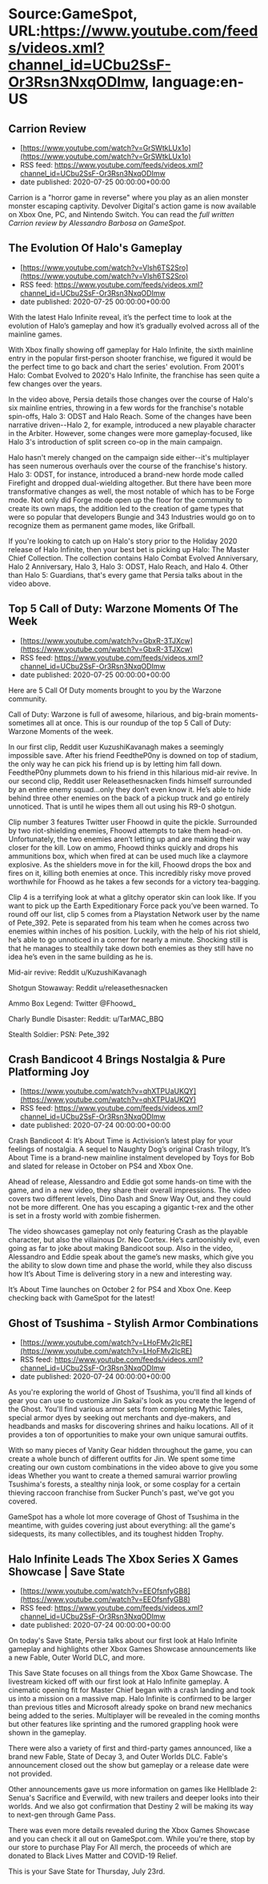 # Source:GameSpot, URL:https://www.youtube.com/feeds/videos.xml?channel_id=UCbu2SsF-Or3Rsn3NxqODImw, language:en-US

## Carrion Review
 - [https://www.youtube.com/watch?v=GrSWtkLUx1o](https://www.youtube.com/watch?v=GrSWtkLUx1o)
 - RSS feed: https://www.youtube.com/feeds/videos.xml?channel_id=UCbu2SsF-Or3Rsn3NxqODImw
 - date published: 2020-07-25 00:00:00+00:00

Carrion is a "horror game in reverse" where you play as an alien monster monster escaping captivity. Devolver Digital's action game is now available on Xbox One, PC, and Nintendo Switch. You can read the *full written Carrion review by Alessandro Barbosa on GameSpot*.

## The Evolution Of Halo's Gameplay
 - [https://www.youtube.com/watch?v=Vlsh6TS2Sro](https://www.youtube.com/watch?v=Vlsh6TS2Sro)
 - RSS feed: https://www.youtube.com/feeds/videos.xml?channel_id=UCbu2SsF-Or3Rsn3NxqODImw
 - date published: 2020-07-25 00:00:00+00:00

With the latest Halo Infinite reveal, it’s the perfect time to look at the evolution of Halo’s gameplay and how it’s gradually evolved across all of the mainline games. 

With Xbox finally showing off gameplay for Halo Infinite, the sixth mainline entry in the popular first-person shooter franchise, we figured it would be the perfect time to go back and chart the series' evolution. From 2001's Halo: Combat Evolved to 2020's Halo Infinite, the franchise has seen quite a few changes over the years.

In the video above, Persia details those changes over the course of Halo's six mainline entries, throwing in a few words for the franchise's notable spin-offs, Halo 3: ODST and Halo Reach. Some of the changes have been narrative driven--Halo 2, for example, introduced a new playable character in the Arbiter. However, some changes were more gameplay-focused, like Halo 3's introduction of split screen co-op in the main campaign.

Halo hasn't merely changed on the campaign side either--it's multiplayer has seen numerous overhauls over the course of the franchise's history. Halo 3: ODST, for instance, introduced a brand-new horde mode called Firefight and dropped dual-wielding altogether. But there have been more transformative changes as well, the most notable of which has to be Forge mode. Not only did Forge mode open up the floor for the community to create its own maps, the addition led to the creation of game types that were so popular that developers Bungie and 343 Industries would go on to recognize them as permanent game modes, like Grifball. 

If you're looking to catch up on Halo's story prior to the Holiday 2020 release of Halo Infinite, then your best bet is picking up Halo: The Master Chief Collection. The collection contains Halo Combat Evolved Anniversary, Halo 2 Anniversary, Halo 3, Halo 3: ODST, Halo Reach, and Halo 4. Other than Halo 5: Guardians, that's every game that Persia talks about in the video above.

## Top 5 Call of Duty: Warzone Moments Of The Week
 - [https://www.youtube.com/watch?v=GbxR-3TJXcw](https://www.youtube.com/watch?v=GbxR-3TJXcw)
 - RSS feed: https://www.youtube.com/feeds/videos.xml?channel_id=UCbu2SsF-Or3Rsn3NxqODImw
 - date published: 2020-07-25 00:00:00+00:00

Here are 5 Call Of Duty moments brought to you by the Warzone community. 

Call of Duty: Warzone is full of awesome, hilarious, and big-brain moments- sometimes all at once. This is our roundup of the top 5 Call of Duty: Warzone Moments of the week. 

In our first clip, Reddit user KuzushiKavanagh makes a seemingly impossible save. After his friend FeedtheP0ny is downed on top of stadium, the only way he can pick his friend up is by letting him fall down. FeedtheP0ny plummets down to his friend in this hilarious mid-air revive. 
In our second clip, Reddit user Releasethesnacken finds himself surrounded by an entire enemy squad...only they don’t even know it. He’s able to hide behind three other enemies on the back of a pickup truck and go entirely unnoticed. That is until he wipes them all out using his R9-0 shotgun.

Clip number 3 features Twitter user Fhoowd in quite the pickle. Surrounded by two riot-shielding enemies, Fhoowd attempts to take them head-on. Unfortunately, the two enemies aren’t letting up and are making their way closer for the kill. Low on ammo, Fhoowd thinks quickly and drops his ammunitions box, which when fired at can be used much like a claymore explosive. As the shielders move in for the kill, Fhoowd drops the box and fires on it, killing both enemies at once. This incredibly risky move proved worthwhile for Fhoowd as he takes a few seconds for a victory tea-bagging.  

Clip 4 is a terrifying look at what a glitchy operator skin can look like. If you want to pick up the Earth Expeditionary Force pack you’ve been warned. To round off our list, clip 5 comes from a Playstation Network user by the name of Pete_392. Pete is separated from his team when he comes across two enemies within inches of his position. Luckily, with the help of his riot shield, he’s able to go unnoticed in a corner for nearly a minute. Shocking still is that he manages to stealthily take down both enemies as they still have no idea he’s even in the same building as he is. 

Mid-air revive: Reddit u/KuzushiKavanagh

Shotgun Stowaway: Reddit u/releasethesnacken

Ammo Box Legend: Twitter @Fhoowd_

Charly Bundle Disaster: Reddit: u/TarMAC_BBQ

Stealth Soldier: PSN: Pete_392

## Crash Bandicoot 4 Brings Nostalgia & Pure Platforming Joy
 - [https://www.youtube.com/watch?v=qhXTPUaUKQY](https://www.youtube.com/watch?v=qhXTPUaUKQY)
 - RSS feed: https://www.youtube.com/feeds/videos.xml?channel_id=UCbu2SsF-Or3Rsn3NxqODImw
 - date published: 2020-07-24 00:00:00+00:00

Crash Bandicoot 4: It’s About Time is Activision’s latest play for your feelings of nostalgia. A sequel to Naughty Dog’s original Crash trilogy, It’s About Time is a brand-new mainline instalment developed by Toys for Bob and slated for release in October on PS4 and Xbox One.

Ahead of release, Alessandro and Eddie got some hands-on time with the game, and in a new video, they share their overall impressions. The video covers two different levels, Dino Dash and Snow Way Out, and they could not be more different. One has you escaping a gigantic t-rex and the other is set in a frosty world with zombie fishermen.

The video showcases gameplay not only featuring Crash as the playable character, but also the villainous Dr. Neo Cortex. He’s cartoonishly evil, even going as far to joke about making Bandicoot soup. Also in the video, Alessandro and Eddie speak about the game’s new masks, which give you the ability to slow down time and phase the world, while they also discuss how It’s About Time is delivering story in a new and interesting way.

It’s About Time launches on October 2 for PS4 and Xbox One. Keep checking back with GameSpot for the latest!

## Ghost of Tsushima - Stylish Armor Combinations
 - [https://www.youtube.com/watch?v=LHoFMv2IcRE](https://www.youtube.com/watch?v=LHoFMv2IcRE)
 - RSS feed: https://www.youtube.com/feeds/videos.xml?channel_id=UCbu2SsF-Or3Rsn3NxqODImw
 - date published: 2020-07-24 00:00:00+00:00

As you're exploring the world of Ghost of Tsushima, you'll find all kinds of gear you can use to customize Jin Sakai's look as you create the legend of the Ghost. You'll find various armor sets from completing Mythic Tales, special armor dyes by seeking out merchants and dye-makers, and headbands and masks for discovering shrines and haiku locations. All of it provides a ton of opportunities to make your own unique samurai outfits.

With so many pieces of Vanity Gear hidden throughout the game, you can create a whole bunch of different outfits for Jin. We spent some time creating our own custom combinations in the video above to give you some ideas Whether you want to create a themed samurai warrior prowling Tsushima's forests, a stealthy ninja look, or some cosplay for a certain thieving raccoon franchise from Sucker Punch's past, we've got you covered.

GameSpot has a whole lot more coverage of Ghost of Tsushima in the meantime, with guides covering just about everything: all the game's sidequests, its many collectibles, and its toughest hidden Trophy.

## Halo Infinite Leads The Xbox Series X Games Showcase | Save State
 - [https://www.youtube.com/watch?v=EEOfsnfyGB8](https://www.youtube.com/watch?v=EEOfsnfyGB8)
 - RSS feed: https://www.youtube.com/feeds/videos.xml?channel_id=UCbu2SsF-Or3Rsn3NxqODImw
 - date published: 2020-07-24 00:00:00+00:00

On today's Save State, Persia talks about our first look at Halo Infinite gameplay and highlights other Xbox Games Showcase announcements like a new Fable, Outer World DLC, and more.

This Save State focuses on all things from the Xbox Game Showcase. The livestream kicked off with our first look at Halo Infinite gameplay. A cinematic opening fit for Master Chief began with a crash landing and took us into a mission on a massive map. Halo Infinite is confirmed to be larger than previous titles and Microsoft already spoke on brand new mechanics being added to the series. Multiplayer will be revealed in the coming months but other features like sprinting and the rumored grappling hook were shown in the gameplay. 

There were also a variety of first and third-party games announced, like a brand new Fable, State of Decay 3, and Outer Worlds DLC. Fable's announcement closed out the show but gameplay or a release date were not provided. 

Other announcements gave us more information on games like Hellblade 2: Senua's Sacrifice and Everwild, with new trailers and deeper looks into their worlds. And we also got confirmation that Destiny 2 will be making its way to next-gen through Game Pass. 

There was even more details revealed during the Xbox Games Showcase and you can check it all out on GameSpot.com. While you're there, stop by our store to purchase Play For All merch, the proceeds of which are donated to Black Lives Matter and COVID-19 Relief. 

This is your Save State for Thursday, July 23rd.

